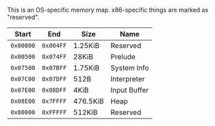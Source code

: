 This is an OS-specific memory map. x86-specific things are marked as "reserved".

| Start     | End       | Size     | Name         |
| --------- | --------- | -------- | ------------ |
| `0x00000` | `0x004FF` | 1.25KiB  | Reserved     |
| `0x00500` | `0x074FF` | 28KiB    | Prelude      |
| `0x07500` | `0x07BFF` | 1.75KiB  | System Info  |
| `0x07C00` | `0x07DFF` | 512B     | Interpreter  |
| `0x07E00` | `0x08DFF` | 4KiB     | Input Buffer |
| `0x08E00` | `0x7FFFF` | 476.5KiB | Heap         |
| `0x80000` | `0xFFFFF` | 512KiB   | Reserved     |
